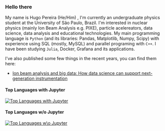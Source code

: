 ### Hello there

My name is Hugo Pereira (He/Him) , I'm currently an undergraduate physics student at the University of São Paulo, Brazil. I'm interested in nuclear physics (mainly Ion Beam Analysis e.g. PIXE), particle acelereators, data science, data analysis and educational technologies. My main programming language is `Python` (and its libraries: Pandas, Matplotlib, Numpy, Scipy) with experience using SQL (mostly, MySQL) and parallel programing with `C++`. I have been studying `Julia`, Docker, Grafana and its applications.

I've also published some few things in the recent years, you can find them here: 

  * [Ion beam analysis and big data: How data science can support next-generation instrumentation](https://doi.org/10.1016/j.nimb.2020.05.027)

#### Top Languages with Jupyter
[![Top Languages with Jupyter](https://github-readme-stats.vercel.app/api/top-langs/?username=hdcpereira&layout=compact&hide_title=true&hide=HTML,javascript,css,scss,cmake)](https://github.com/anuraghazra/github-readme-stats)
#### Top Languages w/o Jupyter
[![Top Languages w\o Jupyter](https://github-readme-stats.vercel.app/api/top-langs/?username=hdcpereira&layout=compact&hide_title=true&hide=jupyter%20notebook,HTML,javascript,css,scss,cmake)](https://github.com/anuraghazra/github-readme-stats)

